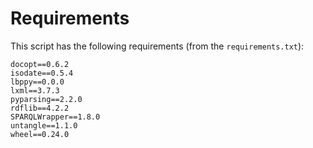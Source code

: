 # Requirements

This script has the following requirements (from the `requirements.txt`):
```
docopt==0.6.2
isodate==0.5.4
lbppy==0.0.0
lxml==3.7.3
pyparsing==2.2.0
rdflib==4.2.2
SPARQLWrapper==1.8.0
untangle==1.1.0
wheel==0.24.0
```
